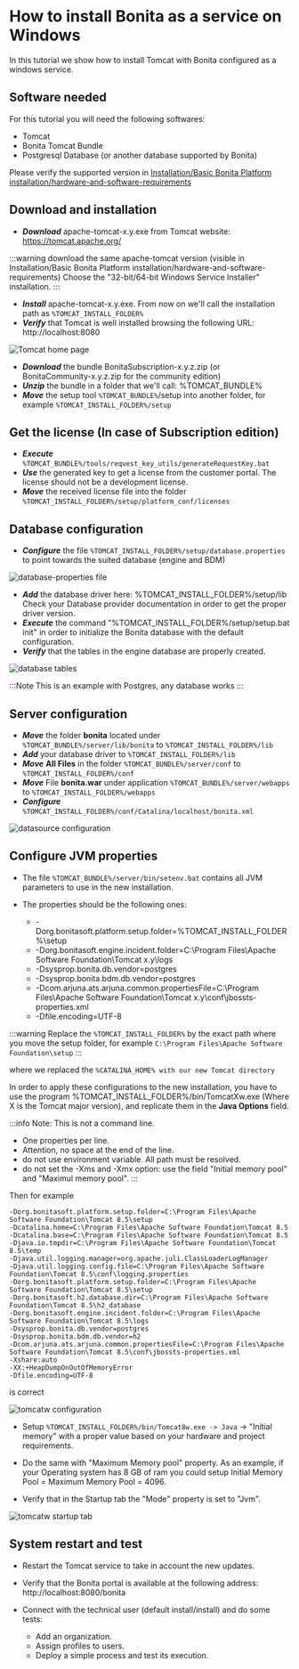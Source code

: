 # How to install Bonita as a service on Windows

In this tutorial we show how to install Tomcat with Bonita configured as a windows service.

## Software needed

For this tutorial you will need the following softwares:
* Tomcat
* Bonita Tomcat Bundle
* Postgresql Database (or another database supported by Bonita)

Please verify the supported version in [Installation/Basic Bonita Platform installation/hardware-and-software-requirements](hardware-and-software-requirements.md)

## Download and installation

* **_Download_** apache-tomcat-x.y.exe from Tomcat website: https://tomcat.apache.org/

:::warning
download the same apache-tomcat version (visible in Installation/Basic Bonita Platform installation/hardware-and-software-requirements)
Choose the "32-bit/64-bit Windows Service Installer" installation.
:::

* **_Install_** apache-tomcat-x.y.exe. From now on we'll call the installation path as `%TOMCAT_INSTALL_FOLDER%`
* **_Verify_** that Tomcat is well installed browsing the following URL: http://localhost:8080

![Tomcat home page](images/bonita-as-windows-service/tomcatHome.png)

* **_Download_** the bundle BonitaSubscription-x.y.z.zip (or BonitaCommunity-x.y.z.zip for the community edition)
* **_Unzip_** the bundle in a folder that we'll call: %TOMCAT_BUNDLE%
* **_Move_** the setup tool `%TOMCAT_BUNDLE%`/setup into another folder, for example `%TOMCAT_INSTALL_FOLDER%/setup`

## Get the license (In case of Subscription edition)

* **_Execute_** `%TOMCAT_BUNDLE%/tools/request_key_utils/generateRequestKey.bat`
* **_Use_** the generated key to get a license from the customer portal. The license should not be a development license.
* **_Move_** the received license file into the folder `%TOMCAT_INSTALL_FOLDER%/setup/platform_conf/licenses`

## Database configuration

* **_Configure_** the file `%TOMCAT_INSTALL_FOLDER%/setup/database.properties` to point towards the suited database (engine and BDM)

![database-properties file](images/bonita-as-windows-service/databaseProperties.png)

* **_Add_** the database driver here: %TOMCAT_INSTALL_FOLDER%/setup/lib
Check your Database provider documentation in order to get the proper driver version. 
* **_Execute_** the command "%TOMCAT_INSTALL_FOLDER%/setup/setup.bat init" in order to initialize the Bonita database with the default configuration.
* **_Verify_** that the tables in the engine database are properly created.


![database tables](images/bonita-as-windows-service/postgresTables.png)

:::Note
This is an example with Postgres, any database works
:::

## Server configuration

* **_Move_** the folder **bonita** located under `%TOMCAT_BUNDLE%/server/lib/bonita` to `%TOMCAT_INSTALL_FOLDER%/lib`
* **_Add_** your database driver to `%TOMCAT_INSTALL_FOLDER%/lib`
* **_Move_** **All Files** in the folder `%TOMCAT_BUNDLE%/server/conf` to `%TOMCAT_INSTALL_FOLDER%/conf`
* **_Move_** File **bonita.war** under application `%TOMCAT_BUNDLE%/server/webapps` to `%TOMCAT_INSTALL_FOLDER%/webapps`
* **_Configure_** `%TOMCAT_INSTALL_FOLDER%/conf/Catalina/localhost/bonita.xml`

![datasource configuration](images/bonita-as-windows-service/bonitaXml.png)

## Configure JVM properties

* The file `%TOMCAT_BUNDLE%/server/bin/setenv.bat` contains all JVM parameters to use in the new installation.
* The properties should be the following ones:

  * -Dorg.bonitasoft.platform.setup.folder=%TOMCAT_INSTALL_FOLDER%\setup
  * -Dorg.bonitasoft.engine.incident.folder=C:\Program Files\Apache Software Foundation\Tomcat x.y\logs
  * -Dsysprop.bonita.db.vendor=postgres
  * -Dsysprop.bonita.bdm.db.vendor=postgres
  * -Dcom.arjuna.ats.arjuna.common.propertiesFile=C:\Program Files\Apache Software Foundation\Tomcat x.y\conf\jbossts-properties.xml
  * -Dfile.encoding=UTF-8

:::warning
Replace the `%TOMCAT_INSTALL_FOLDER%` by the exact path where you move the setup folder, for example `C:\Program Files\Apache Software Foundation\setup`
:::


where we replaced the `%CATALINA_HOME% with our new Tomcat directory`

In order to apply these configurations to the new installation, you have to use the program %TOMCAT_INSTALL_FOLDER%/bin/TomcatXw.exe (Where X is the Tomcat major version), and replicate them in the **Java Options** field.


:::info
Note:
This is not a command line. 
* One properties per line.
* Attention, no space at the end of the line.
* do not use environment variable. All path must be resolved.
* do not set the -Xms and -Xmx option: use the field "Initial memory pool" and "Maximul memory pool".
:::

Then for example
```properties
-Dorg.bonitasoft.platform.setup.folder=C:\Program Files\Apache Software Foundation\Tomcat 8.5\setup
-Dcatalina.home=C:\Program Files\Apache Software Foundation\Tomcat 8.5
-Dcatalina.base=C:\Program Files\Apache Software Foundation\Tomcat 8.5
-Djava.io.tmpdir=C:\Program Files\Apache Software Foundation\Tomcat 8.5\temp
-Djava.util.logging.manager=org.apache.juli.ClassLoaderLogManager
-Djava.util.logging.config.file=C:\Program Files\Apache Software Foundation\Tomcat 8.5\conf\logging.properties
-Dorg.bonitasoft.platform.setup.folder=C:\Program Files\Apache Software Foundation\Tomcat 8.5\setup
-Dorg.bonitasoft.h2.database.dir=C:\Program Files\Apache Software Foundation\Tomcat 8.5\h2_database
-Dorg.bonitasoft.engine.incident.folder=C:\Program Files\Apache Software Foundation\Tomcat 8.5\logs
-Dsysprop.bonita.db.vendor=postgres
-Dsysprop.bonita.bdm.db.vendor=h2
-Dcom.arjuna.ats.arjuna.common.propertiesFile=C:\Program Files\Apache Software Foundation\Tomcat 8.5\conf\jbossts-properties.xml
-Xshare:auto
-XX:+HeapDumpOnOutOfMemoryError
-Dfile.encoding=UTF-8
```
is correct


![tomcatw configuration](images/bonita-as-windows-service/tomcatw.png)

* Setup `%TOMCAT_INSTALL_FOLDER%/bin/Tomcat8w.exe -> Java` -> "Initial memory" with a proper value based on your hardware and project requirements.
* Do the same with "Maximum Memory pool" property.
As an example, if your Operating system has 8 GB of ram you could setup Initial Memory Pool = Maximum Memory Pool = 4096.

* Verify that in the Startup tab the "Mode" property is set to "Jvm".

![tomcatw startup tab](images/bonita-as-windows-service/tomcatWStartup.png)

## System restart and test

* Restart the Tomcat service to take in account the new updates.
* Verify that the Bonita portal is available at the following address:
http://localhost:8080/bonita

* Connect with the technical user (default install/install) and do some tests:
  * Add an organization.
  * Assign profiles to users.
  * Deploy a simple process and test its execution.
